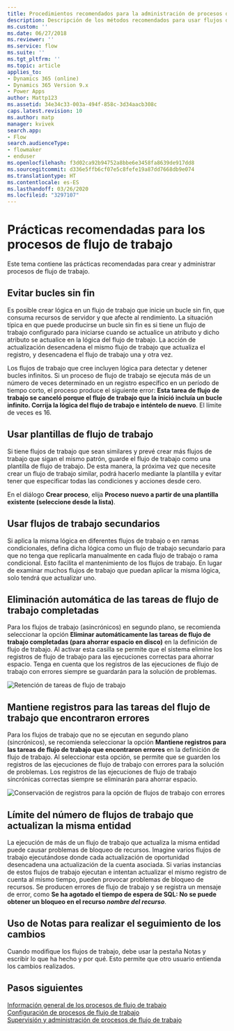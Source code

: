 ```yaml
---
title: Procedimientos recomendados para la administración de procesos de flujo de trabajo | Microsoft Docs
description: Descripción de los métodos recomendados para usar flujos de trabajo
ms.custom: ''
ms.date: 06/27/2018
ms.reviewer: ''
ms.service: flow
ms.suite: ''
ms.tgt_pltfrm: ''
ms.topic: article
applies_to:
- Dynamics 365 (online)
- Dynamics 365 Version 9.x
- Power Apps
author: Mattp123
ms.assetid: 34e34c33-003a-494f-858c-3d34aacb308c
caps.latest.revision: 10
ms.author: matp
manager: kvivek
search.app:
- Flow
search.audienceType:
- flowmaker
- enduser
ms.openlocfilehash: f3d02ca92b94752a8bbe6e3458fa8639de917dd8
ms.sourcegitcommit: d336e5ffb6cf07e5c8fefe19a87dd7668db9e074
ms.translationtype: HT
ms.contentlocale: es-ES
ms.lasthandoff: 03/26/2020
ms.locfileid: "3297107"
---
```

# <a name="best-practices-for-workflow-processes"></a>Prácticas recomendadas para los procesos de flujo de trabajo


Este tema contiene las prácticas recomendadas para crear y administrar procesos de flujo de trabajo.  
  
<a name="BKMK_AvoidInfiniteLoops"></a>   
## <a name="avoid-infinite-loops"></a>Evitar bucles sin fin  
 Es posible crear lógica en un flujo de trabajo que inicie un bucle sin fin, que consuma recursos de servidor y que afecte al rendimiento. La situación típica en que puede producirse un bucle sin fin es si tiene un flujo de trabajo configurado para iniciarse cuando se actualice un atributo y dicho atributo se actualice en la lógica del flujo de trabajo. La acción de actualización desencadena el mismo flujo de trabajo que actualiza el registro, y desencadena el flujo de trabajo una y otra vez.  
  
 Los flujos de trabajo que cree incluyen lógica para detectar y detener bucles infinitos. Si un proceso de flujo de trabajo se ejecuta más de un número de veces determinado en un registro específico en un período de tiempo corto, el proceso produce el siguiente error: **Esta tarea de flujo de trabajo se canceló porque el flujo de trabajo que la inició incluía un bucle infinito. Corrija la lógica del flujo de trabajo e inténtelo de nuevo**. El límite de veces es 16.  
  
<a name="BKMK_UseWorkflowTemplates"></a>   
## <a name="use-workflow-templates"></a>Usar plantillas de flujo de trabajo  
 Si tiene flujos de trabajo que sean similares y prevé crear más flujos de trabajo que sigan el mismo patrón, guarde el flujo de trabajo como una plantilla de flujo de trabajo. De esta manera, la próxima vez que necesite crear un flujo de trabajo similar, podrá hacerlo mediante la plantilla y evitar tener que especificar todas las condiciones y acciones desde cero.  
  
 En el diálogo **Crear proceso**, elija **Proceso nuevo a partir de una plantilla existente (seleccione desde la lista)**.  
  
<a name="BKMK_UseChildWorkflows"></a>   
## <a name="use-child-workflows"></a>Usar flujos de trabajo secundarios  
 Si aplica la misma lógica en diferentes flujos de trabajo o en ramas condicionales, defina dicha lógica como un flujo de trabajo secundario para que no tenga que replicarla manualmente en cada flujo de trabajo o rama condicional. Esto facilita el mantenimiento de los flujos de trabajo. En lugar de examinar muchos flujos de trabajo que puedan aplicar la misma lógica, solo tendrá que actualizar uno.  
  
## <a name="automatically-delete-completed-workflow-jobs"></a>Eliminación automática de las tareas de flujo de trabajo completadas
Para los flujos de trabajo (asincrónicos) en segundo plano, se recomienda seleccionar la opción **Eliminar automáticamente las tareas de flujo de trabajo completadas (para ahorrar espacio en disco)** en la definición de flujo de trabajo. Al activar esta casilla se permite que el sistema elimine los registros de flujo de trabajo para las ejecuciones correctas para ahorrar espacio. Tenga en cuenta que los registros de las ejecuciones de flujo de trabajo con errores siempre se guardarán para la solución de problemas.  

![Retención de tareas de flujo de trabajo](media/workflow-job-retention.png)

<a name="BKMK_AutoDeleteCompletedWorkflowJobs"></a>   
## <a name="keep-logs-for-workflow-jobs-that-encountered-errors"></a>Mantiene registros para las tareas del flujo de trabajo que encontraron errores  
Para los flujos de trabajo que no se ejecutan en segundo plano (sincrónicos), se recomienda seleccionar la opción **Mantiene registros para las tareas de flujo de trabajo que encontraron errores** en la definición de flujo de trabajo. Al seleccionar esta opción, se permite que se guarden los registros de las ejecuciones de flujo de trabajo con errores para la solución de problemas. Los registros de las ejecuciones de flujo de trabajo sincrónicas correctas siempre se eliminarán para ahorrar espacio.   

![Conservación de registros para la opción de flujos de trabajo con errores](media/keep-logs-for-workflows.png)

## <a name="limit-the-number-of-workflows-that-update-the-same-entity"></a>Límite del número de flujos de trabajo que actualizan la misma entidad
La ejecución de más de un flujo de trabajo que actualiza la misma entidad puede causar problemas de bloqueo de recursos. Imagine varios flujos de trabajo ejecutándose donde cada actualización de oportunidad desencadena una actualización de la cuenta asociada. Si varias instancias de estos flujos de trabajo ejecutan e intentan actualizar el mismo registro de cuenta al mismo tiempo, pueden provocar problemas de bloqueo de recursos. Se producen errores de flujo de trabajo y se registra un mensaje de error, como **Se ha agotado el tiempo de espera de SQL: No se puede obtener un bloqueo en el recurso _nombre del recurso_**. 

  
<a name="BKMK_DocumentChangesUsingNotes"></a>   
## <a name="use-notes-to-keep-track-of-changes"></a>Uso de Notas para realizar el seguimiento de los cambios  
 Cuando modifique los flujos de trabajo, debe usar la pestaña Notas y escribir lo que ha hecho y por qué. Esto permite que otro usuario entienda los cambios realizados.  
  
## <a name="next-steps"></a>Pasos siguientes  
 [Información general de los procesos de flujo de trabajo](workflow-processes.md)   
 [Configuración de procesos de flujo de trabajo](configure-workflow-steps.md)   
 [Supervisión y administración de procesos de flujo de trabajo](monitor-manage-processes.md)
   
